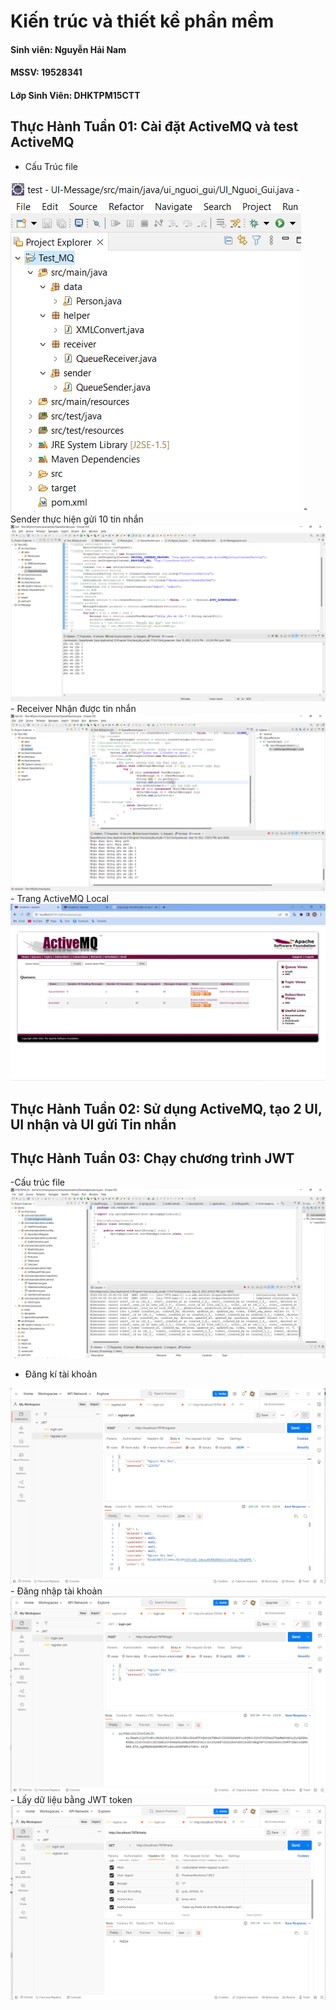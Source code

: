# Kiến trúc và thiết kề phần mềm
#### Sinh viên: Nguyễn Hải Nam 
#### MSSV: 19528341
#### Lớp Sinh Viên: DHKTPM15CTT

## Thực Hành Tuần 01: Cài đặt ActiveMQ và test ActiveMQ
- Cấu Trúc file
<img src="/Image/Screenshot 2022-09-10 150807.png" />
- Sender thực hiện gửi 10 tin nhắn
<img src="/Image/Screenshot 2022-09-10 151310.png" />
- Receiver Nhận được tin nhắn
<img src="/Image/Screenshot 2022-09-10 151401.png" />
- Trang ActiveMQ Local
<img src="/Image/Screenshot 2022-09-10 151741.png" />

## Thực Hành Tuần 02: Sử dụng ActiveMQ, tạo 2 UI, UI nhận và UI gửi Tin nhắn
## Thực Hành Tuần 03: Chạy chương trình JWT
-Cấu trúc file
<img src="/Image/tuan03_04.png" />
- Đăng kí tài khoản
<img src="/Image/tuan03.png" />
- Đăng nhập tài khoản 
<img src="/Image/tuan03_02.png" />
- Lấy dữ liệu bằng JWT token
<img src="/Image/tuan03_03.png" />
